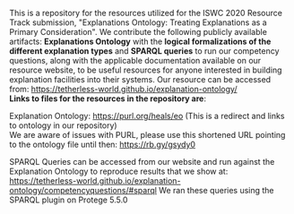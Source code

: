 This is a repository for the resources utilized for the ISWC 2020 Resource Track submission, "Explanations Ontology: Treating Explanations as a Primary Consideration". We contribute the following publicly available artifacts: <strong>Explanations Ontology</strong> with the <strong>logical formalizations of the different explanation types</strong> and <strong>SPARQL queries</strong> to run our competency questions, along with the applicable documentation available on our resource website, to be useful resources for anyone interested in building explanation facilities into their systems. Our resource can be accessed from: https://tetherless-world.github.io/explanation-ontology/
<br/>
<strong>Links to files for the resources in the repository are</strong>:

Explanation Ontology: https://purl.org/heals/eo (This is a redirect and links to ontology in our repository) <br/>
We are aware of issues with PURL, please use this shortened URL pointing to the ontology file until then: https://rb.gy/gsydy0 <br/>

SPARQL Queries can be accessed from our website and run against the Explanation Ontology to reproduce results that we show at: https://tetherless-world.github.io/explanation-ontology/competencyquestions/#sparql
We ran these queries using the SPARQL plugin on Protege 5.5.0

